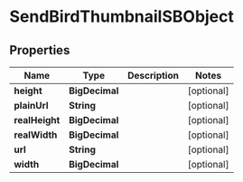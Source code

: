 

# SendBirdThumbnailSBObject


## Properties

Name | Type | Description | Notes
------------ | ------------- | ------------- | -------------
**height** | **BigDecimal** |  |  [optional]
**plainUrl** | **String** |  |  [optional]
**realHeight** | **BigDecimal** |  |  [optional]
**realWidth** | **BigDecimal** |  |  [optional]
**url** | **String** |  |  [optional]
**width** | **BigDecimal** |  |  [optional]



